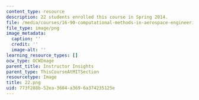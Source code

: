 ```yaml
---
content_type: resource
description: 22 students enrolled this course in Spring 2014.
file: /media/courses/16-90-computational-methods-in-aerospace-engineering-spring-2014/773f288b52ea3604a3696a374235125e_22.png
file_type: image/png
image_metadata:
  caption: ''
  credit: ''
  image-alt: ''
learning_resource_types: []
ocw_type: OCWImage
parent_title: Instructor Insights
parent_type: ThisCourseAtMITSection
resourcetype: Image
title: 22.png
uid: 773f288b-52ea-3604-a369-6a374235125e
---
```

